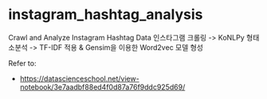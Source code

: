 # instagram_hashtag_analysis
Crawl and Analyze Instagram Hashtag Data
인스타그램 크롤링 -> KoNLPy 형태소분석 -> TF-IDF 적용 & Gensim을 이용한 Word2vec 모델 형성


Refer to: 
* https://datascienceschool.net/view-notebook/3e7aadbf88ed4f0d87a76f9ddc925d69/
